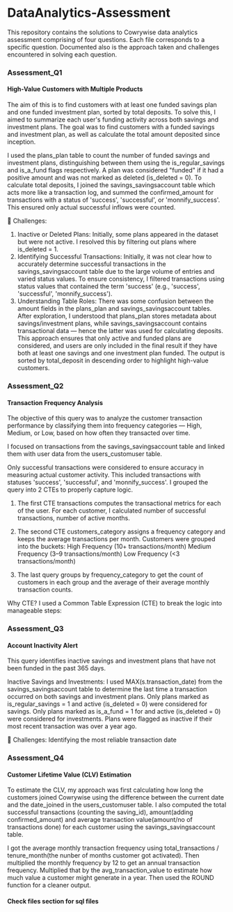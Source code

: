 # DataAnalytics-Assessment

This repository contains the solutions to Cowrywise data analytics assessment comprising of four questions. Each file corresponds to a specific question. Documented also is the approach taken and challenges encountered in solving each question.

### Assessment_Q1
#### High-Value Customers with Multiple Products 
The aim of this is to find customers with at least one funded savings plan and one funded investment plan, sorted by total deposits. 
To solve this, I aimed to summarize each user's funding activity across both savings and investment plans. The goal was to find customers with a funded savings and investment plan, as well as calculate the total amount deposited since inception.

I used the plans_plan table to count the number of funded savings and investment plans, distinguishing between them using the is_regular_savings and is_a_fund flags respectively.
A plan was considered "funded" if it had a positive amount and was not marked as deleted (is_deleted = 0).
To calculate total deposits, I joined the savings_savingsaccount table which acts more like a transaction log, and summed the confirmed_amount for transactions with a status of 'success', 'successful', or 'monnify_success'. This ensured only actual successful inflows were counted.

🚧 Challenges:
1. Inactive or Deleted Plans: Initially, some plans appeared in the dataset but were not active. I resolved this by filtering out plans where is_deleted = 1.
2. Identifying Successful Transactions: Initially, it was not clear how to accurately determine successful transactions in the savings_savingsaccount table due to the large volume of entries and varied status values. To ensure consistency, I filtered transactions using status values that contained the term 'success' (e.g., 'success', 'successful', 'monnify_success').
3. Understanding Table Roles: There was some confusion between the amount fields in the plans_plan and savings_savingsaccount tables. After exploration, I understood that plans_plan stores metadata about savings/investment plans, while savings_savingsaccount contains transactional data — hence the latter was used for calculating deposits.
This approach ensures that only active and funded plans are considered, and users are only included in the final result if they have both at least one savings and one investment plan funded. The output is sorted by total_deposit in descending order to highlight high-value customers.

### Assessment_Q2
#### Transaction Frequency Analysis
The objective of this query was to analyze the customer transaction performance by classifying them into frequency categories — High, Medium, or Low, based on how often they transacted over time.

I focused on transactions from the savings_savingsaccount table and linked them with user data from the users_customuser table.

Only successful transactions were considered to ensure accuracy in measuring actual customer activity. This included transactions with statuses 'success', 'successful', and 'monnify_success'. I grouped the query into 2 CTEs to properly capture logic.

1. The first CTE transactions computes the transactional metrics for each of the user.
For each customer, I calculated number of successful transactions, number of active months.

2. The second CTE customers_category assigns a frequency category and keeps the average transactions per month.
Customers were grouped into the buckets:
High Frequency (10+ transactions/month)
Medium Frequency (3–9 transactions/month)
Low Frequency (<3 transactions/month)

3. The last query groups by frequency_category to get the count of customers in each group and the average of their average monthly transaction counts.

Why CTE?
I used a Common Table Expression (CTE) to break the logic into manageable steps:


### Assessment_Q3
#### Account Inactivity Alert
This query identifies inactive savings and investment plans that have not been funded in the past 365 days.

Inactive Savings and Investments:
I used MAX(s.transaction_date) from the savings_savingsaccount table to determine the last time a transaction occurred on both savings and investment plans.
Only plans marked as is_regular_savings = 1 and active (is_deleted = 0) were considered for savings. 
Only plans marked as is_a_fund = 1 for and active (is_deleted = 0) were considered for investments.
Plans were flagged as inactive if their most recent transaction was over a year ago.

🚧 Challenges:
Identifying the most reliable transaction date 

### Assessment_Q4
#### Customer Lifetime Value (CLV) Estimation
To estimate the CLV, my approach was first calculating how long the customers joined Cowrywise using the difference between the current date and the date_joined in the users_customuser table. I also computed the total successful transactions (counting the saving_id), amount(adding confirmed_amount) and average transaction value(amount/no of transactions done) for each customer using the savings_savingsaccount table. 

I got the average monthly transaction frequency using total_transactions / tenure_month(the nunber of months customer got activated).
Then multiplied the monthly frequency by 12 to get an annual transaction frequency.
Multiplied that by the avg_transaction_value to estimate how much value a customer might generate in a year.
Then used the ROUND function for a cleaner output.

#### Check files section for sql files
